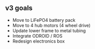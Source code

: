 
v3 goals
--------

* Move to LiFePO4 battery pack
* Move to 4 hub motors (4 wheel drive)
* Update lower frame to metal tubing
* Integrate ODROID / ROS
* Redesign electronics box
